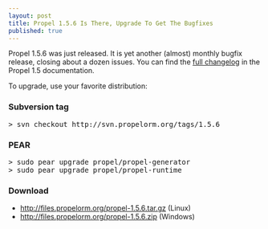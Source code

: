 ```yaml
---
layout: post
title: Propel 1.5.6 Is There, Upgrade To Get The Bugfixes
published: true
---
```

<p>Propel 1.5.6 was just released. It is yet another (almost) monthly bugfix release, closing about a dozen issues. You can find the <a href="http://www.propelorm.org/wiki/Documentation/1.5/CHANGELOG">full changelog</a> in the Propel 1.5 documentation.</p>
<p>To upgrade, use your favorite distribution:</p>
<h3>Subversion tag</h3>
<div class="CodeRay">
  <div class="code"><pre>&gt; svn checkout http://svn.propelorm.org/tags/1.5.6</pre></div>
</div>

<h3>PEAR</h3>
<div class="CodeRay">
  <div class="code"><pre>&gt; sudo pear upgrade propel/propel-generator
&gt; sudo pear upgrade propel/propel-runtime</pre></div>
</div>

<h3>Download</h3>
<ul>
<li><a href="http://files.propelorm.org/propel-1.5.6.tar.gz">http://files.propelorm.org/propel-1.5.6.tar.gz</a> (Linux)</li>
<li><a href="http://files.propelorm.org/propel-1.5.6.zip">http://files.propelorm.org/propel-1.5.6.zip</a> (Windows)</li>
</ul>
